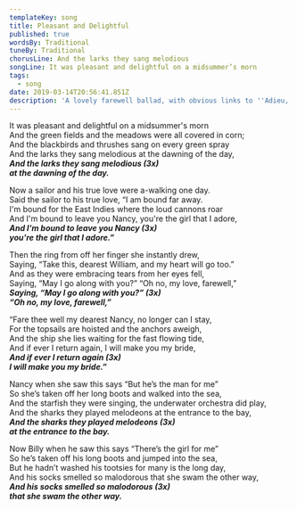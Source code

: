 ```yaml
---
templateKey: song
title: Pleasant and Delightful
published: true
wordsBy: Traditional
tuneBy: Traditional
chorusLine: And the larks they sang melodious
songLine: It was pleasant and delightful on a midsummer’s morn
tags:
  - song
date: 2019-03-14T20:56:41.851Z
description: 'A lovely farewell ballad, with obvious links to ''Adieu, sweet lovely Nancy.'''
---
```

It was pleasant and delightful on a midsummer's morn\
And the green fields and the meadows were all covered in corn;\
And the blackbirds and thrushes sang on every green spray\
And the larks they sang melodious at the dawning of the day,\
***And the larks they sang melodious (3x)*** \
***at the dawning of the day.***

Now a sailor and his true love were a-walking one day.\
Said the sailor to his true love, “I am bound far away.\
I'm bound for the East Indies where the loud cannons roar\
And I'm bound to leave you Nancy, you're the girl that I adore,\
***And I'm bound to leave you Nancy (3x)*** \
***you're the girl that I adore.”***

Then the ring from off her finger she instantly drew,\
Saying, “Take this, dearest William, and my heart will go too.”\
And as they were embracing tears from her eyes fell,\
Saying, “May I go along with you?” “Oh no, my love, farewell,”\
***Saying, “May I go along with you?” (3x)*** \
***“Oh no, my love, farewell,”***

“Fare thee well my dearest Nancy, no longer can I stay,\
For the topsails are hoisted and the anchors aweigh,\
And the ship she lies waiting for the fast flowing tide,\
And if ever I return again, I will make you my bride,\
***And if ever I return again (3x)***\
***I will make you my bride.”***

Nancy when she saw this says “But he’s the man for me”\
So she’s taken off her long boots and walked into the sea,\
And the starfish they were singing, the underwater orchestra did play,\
And the sharks they played melodeons at the entrance to the bay,\
***And the sharks they played melodeons (3x)***\
***at the entrance to the bay.***

Now Billy when he saw this says “There’s the girl for me”\
So he’s taken off his long boots and jumped into the sea,\
But he hadn’t washed his tootsies for many is the long day,\
And his socks smelled so malodorous that she swam the other way,\
***And his socks smelled so malodorous (3x)***\
***that she swam the other way.***
